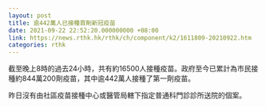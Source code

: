 ```yaml
---
layout: post
title: 逾442萬人已接種首劑新冠疫苗
date: 2021-09-22 22:52:20.000000000 +08:00
link: https://news.rthk.hk/rthk/ch/component/k2/1611809-20210922.htm
categories: rthk
---
```


截至晚上8時的過去24小時，共有約16500人接種疫苗。政府至今已累計為市民接種約844萬200劑疫苗，其中逾442萬人接種了第一劑疫苗。

昨日沒有由社區疫苗接種中心或醫管局轄下指定普通科門診診所送院的個案。
